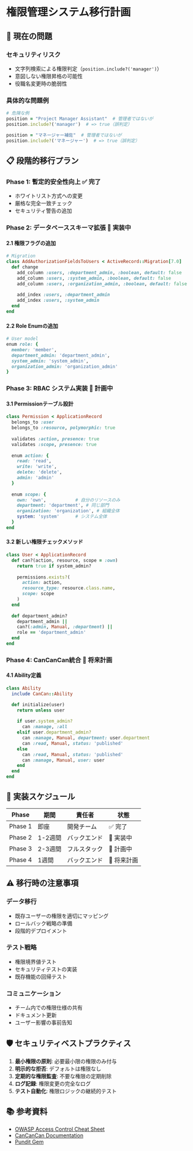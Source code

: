# 権限管理システム移行計画

## 🚨 現在の問題

### セキュリティリスク
- 文字列検索による権限判定（`position.include?('manager')`）
- 意図しない権限昇格の可能性
- 役職名変更時の脆弱性

### 具体的な問題例
```ruby
# 危険な例
position = "Project Manager Assistant"  # 管理者ではないが
position.include?('manager')  # => true（誤判定）

position = "マネージャー補佐"  # 管理者ではないが  
position.include?('マネージャー')  # => true（誤判定）
```

## 📋 段階的移行プラン

### Phase 1: 暫定的安全性向上 ✅ **完了**
- ホワイトリスト方式への変更
- 厳格な完全一致チェック
- セキュリティ警告の追加

### Phase 2: データベーススキーマ拡張 🔄 **実装中**

#### 2.1 権限フラグの追加
```ruby
# Migration
class AddAuthorizationFieldsToUsers < ActiveRecord::Migration[7.0]
  def change
    add_column :users, :department_admin, :boolean, default: false
    add_column :users, :system_admin, :boolean, default: false
    add_column :users, :organization_admin, :boolean, default: false
    
    add_index :users, :department_admin
    add_index :users, :system_admin
  end
end
```

#### 2.2 Role Enumの追加
```ruby
# User model
enum role: {
  member: 'member',
  department_admin: 'department_admin', 
  system_admin: 'system_admin',
  organization_admin: 'organization_admin'
}
```

### Phase 3: RBAC システム実装 📅 **計画中**

#### 3.1 Permissionテーブル設計
```ruby
class Permission < ApplicationRecord
  belongs_to :user
  belongs_to :resource, polymorphic: true
  
  validates :action, presence: true
  validates :scope, presence: true
  
  enum action: {
    read: 'read',
    write: 'write', 
    delete: 'delete',
    admin: 'admin'
  }
  
  enum scope: {
    own: 'own',           # 自分のリソースのみ
    department: 'department', # 同じ部門
    organization: 'organization', # 組織全体
    system: 'system'      # システム全体
  }
end
```

#### 3.2 新しい権限チェックメソッド
```ruby
class User < ApplicationRecord
  def can?(action, resource, scope = :own)
    return true if system_admin?
    
    permissions.exists?(
      action: action,
      resource_type: resource.class.name,
      scope: scope
    )
  end
  
  def department_admin?
    department_admin || 
    can?(:admin, Manual, :department) ||
    role == 'department_admin'
  end
end
```

### Phase 4: CanCanCan統合 📅 **将来計画**

#### 4.1 Ability定義
```ruby
class Ability
  include CanCan::Ability

  def initialize(user)
    return unless user
    
    if user.system_admin?
      can :manage, :all
    elsif user.department_admin?
      can :manage, Manual, department: user.department
      can :read, Manual, status: 'published'
    else
      can :read, Manual, status: 'published'
      can :manage, Manual, user: user
    end
  end
end
```

## 🔧 実装スケジュール

| Phase | 期間 | 責任者 | 状態 |
|-------|------|--------|------|
| Phase 1 | 即座 | 開発チーム | ✅ 完了 |
| Phase 2 | 1-2週間 | バックエンド | 🔄 実装中 |
| Phase 3 | 2-3週間 | フルスタック | 📅 計画中 |
| Phase 4 | 1週間 | バックエンド | 📅 将来計画 |

## ⚠️ 移行時の注意事項

### データ移行
- 既存ユーザーの権限を適切にマッピング
- ロールバック戦略の準備
- 段階的デプロイメント

### テスト戦略
- 権限境界値テスト
- セキュリティテストの実装
- 既存機能の回帰テスト

### コミュニケーション
- チーム内での権限仕様の共有
- ドキュメント更新
- ユーザー影響の事前告知

## 🛡️ セキュリティベストプラクティス

1. **最小権限の原則**: 必要最小限の権限のみ付与
2. **明示的な拒否**: デフォルトは権限なし
3. **定期的な権限監査**: 不要な権限の定期削除
4. **ログ記録**: 権限変更の完全なログ
5. **テスト自動化**: 権限ロジックの継続的テスト

## 📚 参考資料

- [OWASP Access Control Cheat Sheet](https://cheatsheetseries.owasp.org/cheatsheets/Access_Control_Cheat_Sheet.html)
- [CanCanCan Documentation](https://github.com/CanCanCommunity/cancancan)
- [Pundit Gem](https://github.com/varvet/pundit) 

